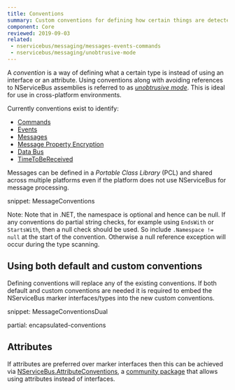 ```yaml
---
title: Conventions
summary: Custom conventions for defining how certain things are detected
component: Core
reviewed: 2019-09-03
related:
 - nservicebus/messaging/messages-events-commands
 - nservicebus/messaging/unobtrusive-mode
---
```


A *convention* is a way of defining what a certain type is instead of using an interface or an attribute. Using conventions along with avoiding references to NServiceBus assemblies is referred to as *[unobtrusive mode](unobtrusive-mode.md)*. This is ideal for use in cross-platform environments.

Currently conventions exist to identify:

 * [Commands](/nservicebus/messaging/messages-events-commands.md)
 * [Events](/nservicebus/messaging/messages-events-commands.md)
 * [Messages](/nservicebus/messaging/messages-events-commands.md)
 * [Message Property Encryption](/nservicebus/security/property-encryption.md)
 * [Data Bus](/nservicebus/messaging/databus/)
 * [TimeToBeReceived](/nservicebus/messaging/discard-old-messages.md)

Messages can be defined in a *Portable Class Library* (PCL) and shared across multiple platforms even if the platform does not use NServiceBus for message processing.

snippet: MessageConventions

Note: Note that in .NET, the namespace is optional and hence can be null. If any conventions do partial string checks, for example using `EndsWith` or `StartsWith`, then a null check should be used. So include `.Namespace != null` at the start of the convention. Otherwise a null reference exception will occur during the type scanning.

## Using both default and custom conventions

Defining conventions will replace any of the existing conventions. If both default and custom conventions are needed it is required to embed the NServiceBus marker interfaces/types into the new custom conventions.

snippet: MessageConventionsDual

partial: encapsulated-conventions

## Attributes

If attributes are preferred over marker interfaces then this can be achieved via [NServiceBus.AttributeConventions](https://github.com/mauroservienti/NServiceBus.AttributeConventions), a [community package](/nservicebus/community/) that allows using attributes instead of interfaces.
